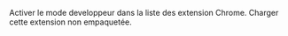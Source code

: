 Activer le mode developpeur dans la liste des extension Chrome. Charger cette extension non empaquetée.

